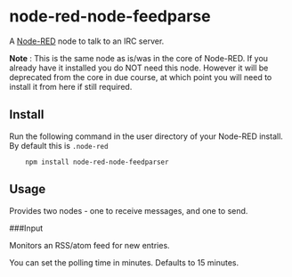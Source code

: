 node-red-node-feedparse
=======================

A <a href="http://nodered.org" target="_new">Node-RED</a> node to talk to an IRC server.

**Note** : This is the same node as is/was in the core of Node-RED. If you already
have it installed you do NOT need this node. However it will be deprecated from
the core in due course, at which point you will need to install it from here if
still required.

Install
-------

Run the following command in the user directory of your Node-RED install.
By default this is `.node-red`

        npm install node-red-node-feedparser

Usage
-----

Provides two nodes - one to receive messages, and one to send.

###Input

Monitors an RSS/atom feed for new entries.

You can set the polling time in minutes. Defaults to 15 minutes.

